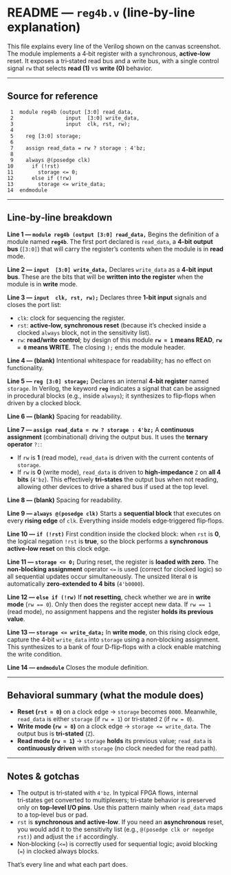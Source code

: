 # README — `reg4b.v` (line‑by‑line explanation)

This file explains every line of the Verilog shown on the canvas screenshot. The module implements a 4‑bit register with a synchronous, **active‑low** reset. It exposes a tri‑stated read bus and a write bus, with a single control signal `rw` that selects **read (1)** vs **write (0)** behavior.

---

## Source for reference

```
 1  module reg4b (output [3:0] read_data,
 2                 input  [3:0] write_data,
 3                 input  clk, rst, rw);
 4  
 5    reg [3:0] storage;
 6  
 7    assign read_data = rw ? storage : 4'bz;
 8  
 9    always @(posedge clk)
10      if (!rst)
11        storage <= 0;
12      else if (!rw)
13        storage <= write_data;
14  endmodule
```

---

## Line‑by‑line breakdown

**Line 1 — `module reg4b (output [3:0] read_data,`**
Begins the definition of a module named **`reg4b`**. The first port declared is `read_data`, a **4‑bit output bus** (`[3:0]`) that will carry the register’s contents when the module is in **read** mode.

**Line 2 — `input  [3:0] write_data,`**
Declares `write_data` as a **4‑bit input bus**. These are the bits that will be **written into the register** when the module is in **write** mode.

**Line 3 — `input  clk, rst, rw);`**
Declares three **1‑bit input** signals and closes the port list:

* `clk`: clock for sequencing the register.
* `rst`: **active‑low, synchronous reset** (because it’s checked inside a clocked `always` block, not in the sensitivity list).
* `rw`: **read/write control**; by design of this module **`rw = 1` means READ**, **`rw = 0` means WRITE**.
  The closing `);` ends the module header.

**Line 4 — (blank)**
Intentional whitespace for readability; has no effect on functionality.

**Line 5 — `reg [3:0] storage;`**
Declares an internal **4‑bit register** named `storage`. In Verilog, the keyword **`reg`** indicates a signal that can be assigned in procedural blocks (e.g., inside `always`); it synthesizes to flip‑flops when driven by a clocked block.

**Line 6 — (blank)**
Spacing for readability.

**Line 7 — `assign read_data = rw ? storage : 4'bz;`**
A **continuous assignment** (combinational) driving the output bus. It uses the **ternary operator** `?:`:

* If `rw` is **1** (read mode), `read_data` is driven with the current contents of `storage`.
* If `rw` is **0** (write mode), `read_data` is driven to **high‑impedance** `Z` on **all 4 bits** (`4'bz`). This effectively **tri‑states** the output bus when not reading, allowing other devices to drive a shared bus if used at the top level.

**Line 8 — (blank)**
Spacing for readability.

**Line 9 — `always @(posedge clk)`**
Starts a **sequential block** that executes on every **rising edge** of `clk`. Everything inside models edge‑triggered flip‑flops.

**Line 10 — `if (!rst)`**
First condition inside the clocked block: when `rst` is **0**, the logical negation `!rst` is **true**, so the block performs a **synchronous active‑low reset** on this clock edge.

**Line 11 — `storage <= 0;`**
During reset, the register is **loaded with zero**. The **non‑blocking assignment** operator `<=` is used (correct for clocked logic) so all sequential updates occur simultaneously. The unsized literal `0` is automatically **zero‑extended to 4 bits** (`4'b0000`).

**Line 12 — `else if (!rw)`**
If **not resetting**, check whether we are in **write mode** (`rw == 0`). Only then does the register accept new data. If `rw == 1` (read mode), no assignment happens and the register **holds its previous value**.

**Line 13 — `storage <= write_data;`**
In **write mode**, on this rising clock edge, capture the 4‑bit `write_data` into `storage` using a non‑blocking assignment. This synthesizes to a bank of four D‑flip‑flops with a clock enable matching the write condition.

**Line 14 — `endmodule`**
Closes the module definition.

---

## Behavioral summary (what the module does)

* **Reset (`rst = 0`)** on a clock edge → `storage` becomes `0000`.
  Meanwhile, `read_data` is either `storage` (if `rw = 1`) or tri‑stated `Z` (if `rw = 0`).
* **Write mode (`rw = 0`)** on a clock edge → `storage <= write_data`. The output bus is **tri‑stated** (`Z`).
* **Read mode (`rw = 1`)** → `storage` **holds** its previous value; `read_data` is **continuously driven** with `storage` (no clock needed for the read path).

---

## Notes & gotchas

* The output is tri‑stated with `4'bz`. In typical FPGA flows, internal tri‑states get converted to multiplexers; tri‑state behavior is preserved only on **top‑level I/O pins**. Use this pattern mainly when `read_data` maps to a top‑level bus or pad.
* `rst` is **synchronous and active‑low**. If you need an **asynchronous** reset, you would add it to the sensitivity list (e.g., `@(posedge clk or negedge rst)`) and adjust the `if` accordingly.
* Non‑blocking (`<=`) is correctly used for sequential logic; avoid blocking (`=`) in clocked always blocks.

That’s every line and what each part does.
